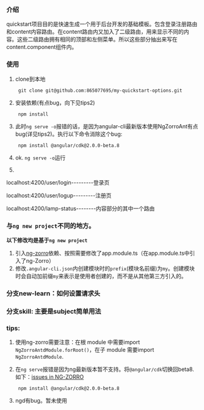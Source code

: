 ### 介绍
 quickstart项目目的是快速生成一个用于后台开发的基础模板。包含登录注册路由和content内容路由。在content路由内又加入了二级路由，用来显示不同的内容。这些二级路由拥有相同的顶部和左侧菜单。所以这些部分抽出来写在content.component组件内。
### 使用
1. clone到本地

        git clone git@github.com:865077695/my-quickstart-options.git
2. 安装依赖(有点bug，向下见tips2)

        npm install

3. 此时`ng serve -o`报错的话，是因为angular-cli最新版本使用NgZorroAnt有点bug(详见tips2)。执行以下命令消除这个bug:

        npm install @angular/cdk@2.0.0-beta.8
4. ok. `ng serve -o`运行
5. 
localhost:4200/user/login---------登录页

localhost:4200/user/logup---------注册页

localhost:4200/lamp-status--------内容部分的其中一个路由

### 与`ng new project`不同的地方。
**以下修改均是基于`ng new project`**
1. 引入[ng-zorro](https://ng-zorro.github.io/#/docs/angular/introduce)依赖、按照需要修改了app.module.ts（在app.module.ts中引入了ng-Zorro）
2. 修改`.angular-cli.json`内创建模块时的`prefix`(模块名前缀)为`my`。创建模块时会自动加前缀`my`来表示是使用者创建的，而不是从其他第三方引入的。

### 分支new-learn：如何设置请求头

### 分支skill: 主要是subject简单用法


### tips:

1. 使用ng-zorro需要注意：在根 module 中需要import `NgZorroAntdModule.forRoot()`，在子 module 需要import `NgZorroAntdModule`.
2. 在`ng serve`报错是因为ng最新版本暂不支持。将`@angular/cdk`切换回beta8.如下：[issues in NG-ZORRO](https://github.com/NG-ZORRO/ng-zorro-antd/issues/191)

        npm install @angular/cdk@2.0.0-beta.8
3. ngd有bug。暂未使用
